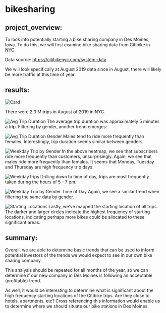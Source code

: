 # bikesharing

## project_overview: 
To look into potentially starting a bike sharing company in Des Moines, Iowa. To do this, we will first examine bike sharing data from Citibike in NYC. 

Data source: https://citibikenyc.com/system-data

We will look specifically at August 2019 data since in August, there will likely be more traffic at this time of year. 

## results: 
![Card](https://user-images.githubusercontent.com/113721712/226206368-83971b70-ee4f-44d0-9cbf-8f3dab55e47e.png)

There were 2.3 M trips in August of 2019 in NYC. 

![Avg Trip Duration](https://user-images.githubusercontent.com/113721712/226206420-b91eb26b-4f38-489d-a205-58b197520816.png)
The average trip duration was approximately 5 minutes a trip. Filtering by gender, another trend emerges: 

![Avg Trip Duration Gender](https://user-images.githubusercontent.com/113721712/226206464-65431d67-4ded-4ae4-8848-a72c268db4a1.png)
Males tend to ride more frequently than females. Interestingly, trip duration seems similar between genders. 

![Weekday Trip by Gender](https://user-images.githubusercontent.com/113721712/226206551-9a05e668-abc8-4f7b-baff-1d1ba7629d36.png)
In the above heatmap, we see that subscribers ride more frequently than customers, unsurprisingly. Again, we see that males ride more frequently than females. It seems that Monday, Tuesday and Thursday are high frequency trip days. 

![WeekdayTrips](https://user-images.githubusercontent.com/113721712/226206627-03380e56-c8b6-4c34-bb0e-6892e9e39195.png)
Drilling down to time of day, trips are most frequently taken during the hours of 5 - 7 pm. 

![Weekday Trip by Gender Time of Day](https://user-images.githubusercontent.com/113721712/226206691-b0fb140f-b46d-4845-a379-6e0bb494f92a.png)
Again, we see a similar trend when filtering the same data by gender. 

![Starting Locations](https://user-images.githubusercontent.com/113721712/226206733-3dd75cc9-3160-45b5-ac22-b684441631d0.png)
Lastly, we've mapped the starting location of all trips. The darker and larger circles indicate the highest frequency of starting locations, indicating perhaps more bikes could be allocated to these significant areas. 

## summary: 
Overall, we are able to determine basic trends that can be used to inform potential investors of the trends we would expect to see in our own bike sharing company. 

This analysis should be repeated for all months of the year, so we can determine if our new company in Des Moines is following an acceptable (profitable) trend. 

As well, it would be interesting to determine what is significant about the high frequency starting locations of the Citibike trips. Are they close to hotels, apartments, etc? Cross referencing this information would enable us to determine where we should situate our bike stations in Des Moines. 
